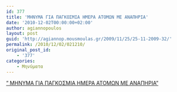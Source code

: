 ```yaml
---
id: 377
title: 'ΜΗΝΥΜΑ ΓΙΑ ΠΑΓΚΟΣΜΙΑ ΗΜΕΡΑ ΑΤΟΜΩΝ ΜΕ ΑΝΑΠΗΡΙΑ'
date: '2010-12-02T00:00:00+02:00'
author: agiannopoulos
layout: post
guid: 'http://agiannop.mousmoulas.gr/2009/11/25/25-11-2009-32/'
permalink: /2010/12/02/021210/
original_post_id:
    - '377'
categories:
    - Μηνύματα
---
```


[” ΜΗΝΥΜΑ ΓΙΑ ΠΑΓΚΟΣΜΙΑ ΗΜΕΡΑ ΑΤΟΜΩΝ ΜΕ ΑΝΑΠΗΡΙΑ”](/wp-content/uploads/2009/11/021210_anapiria.pdf)